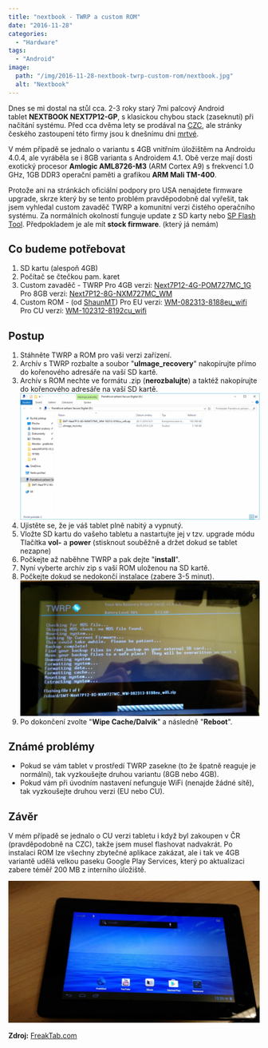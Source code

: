 ```yaml
---
title: "nextbook - TWRP a custom ROM"
date: "2016-11-28"
categories: 
  - "Hardware"
tags: 
  - "Android"
image:
  path: "/img/2016-11-28-nextbook-twrp-custom-rom/nextbook.jpg"
  alt: "Nextbook"
---
```


Dnes se mi dostal na stůl cca. 2-3 roky starý 7mi palcový Android tablet **NEXTBOOK NEXT7P12-GP**, s klasickou chybou stack (zaseknutí) při načítání systému. Před cca dvěma lety se prodával na [CZC](https://www.czc.cz/nextbook-7p12-8g-cerna/155268/produkt), ale stránky českého zastoupení této firmy jsou k dnešnímu dni [mrtvé](http://www.nextbook.cz/).

V mém případě se jednalo o variantu s 4GB vnitřním úložištěm na Androidu 4.0.4, ale vyráběla se i 8GB varianta s Androidem 4.1. Obě verze mají dosti exotický procesor **Amlogic AML8726-M3** (ARM Cortex A9) s frekvencí 1.0 GHz, 1GB DDR3 operační paměti a grafikou **ARM Mali TM-400**.

Protože ani na stránkách oficiální podpory pro USA nenajdete firmware upgrade, skrze který by se tento problém pravděpodobně dal vyřešit, tak jsem vyhledal custom zavaděč TWRP a komunitní verzi čistého operačního systému. Za normálních okolností funguje update z SD karty nebo [SP Flash Tool](https://spflashtool.com/). Předpokladem je ale mít **stock firmware**. (který já nemám)

## Co budeme potřebovat

1. SD kartu (alespoň 4GB)
2. Počítač se čtečkou pam. karet
3. Custom zavaděč - TWRP Pro 4GB verzi: [Next7P12-4G-POM727MC\_1G](https://mega.nz/#!u0QHULZJ!A6y4Y65OG03RLjcMZdCBnfxpr4dxA10orneC2qsPuvU) Pro 8GB verzi: [Next7P12-8G-NXM727MC\_WM](https://mega.nz/#!P9RxmKCT!bHeLbRk1xS8S9NBi1gIfwHfc5LdCnh-fili-b1VX9VQ)
4. Custom ROM - (od [ShaunMT](http://freaktab.com/member/6564-shaunmt)) [](http://freaktab.com/member/6564-shaunmt)Pro EU verzi: [WM-082313-8188eu\_wifi](https://mega.nz/#!i5gViYTY!wcJK3puIGST9Y_76oOXU1TFRHVU1Q3lbxQTkg5uiPqI) Pro CU verzi: [WM-102312-8192cu\_wifi](https://mega.nz/#!yhYylKSY!zj3Jd3TYBiX5i37WyeWKtKAHKBc04RWh6lSQ3aezt2g)

## Postup

1. Stáhněte TWRP a ROM pro vaši verzi zařízení.
2. Archív s TWRP rozbalte a soubor "**uImage\_recovery**" nakopírujte přímo do kořenového adresáře na vaší SD kartě.
3. Archív s ROM nechte ve formátu .zip (**nerozbalujte**) a taktéž nakopírujte do kořenového adresáře na vaší SD kartě. 
![zip](/img/2016-11-28-nextbook-twrp-custom-rom/snip_20161128121409.png)
4. Ujistěte se, že je váš tablet plně nabitý a vypnutý.
5. Vložte SD kartu do vašeho tabletu a nastartujte jej v tzv. upgrade módu Tlačítka **vol-** a **power** (stisknout souběžně a držet dokud se tablet nezapne)
6. Počkejte až naběhne TWRP a pak dejte "**install**".
7. Nyní vyberte archív zip s vaší ROM uloženou na SD kartě.
8. Počkejte dokud se nedokončí instalace (zabere 3-5 minut). 
![twrp](/img/2016-11-28-nextbook-twrp-custom-rom/IMG_20161128_091310.jpg)
9. Po dokončení zvolte "**Wipe Cache/Dalvik**" a následně "**Reboot**".

## Známé problémy

- Pokud se vám tablet v prostředí TWRP zasekne (to že špatně reaguje je normální), tak vyzkoušejte druhou variantu (8GB nebo 4GB).
- Pokud vám při úvodním nastavení nefunguje WiFi (nenajde žádné sítě), tak vyzkoušejte druhou verzi (EU nebo CU).

## Závěr

V mém případě se jednalo o CU verzi tabletu i když byl zakoupen v ČR (pravděpodobně na CZC), takže jsem musel flashovat nadvakrát. Po instalaci ROM lze všechny zbytečné aplikace zakázat, ale i tak ve 4GB variantě udělá velkou paseku Google Play Services, který po aktualizaci zabere téměř 200 MB z interního úložiště.

![tab](/img/2016-11-28-nextbook-twrp-custom-rom/IMG_20161128_122656.jpg)

**Zdroj:** [FreakTab.com](http://freaktab.com/forum/tablet-support-android/nextbook-tablets/amlogic-nextbook-tablets)
